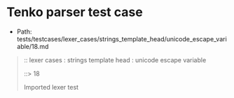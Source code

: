 # Tenko parser test case

- Path: tests/testcases/lexer_cases/strings_template_head/unicode_escape_variable/18.md

> :: lexer cases : strings template head : unicode escape variable
>
> ::> 18
>
> Imported lexer test
>
> <template head> incomplete long unicode escapes in unclosed string

## FAIL

## Input

`````js
`\u{
`````

## Output

_Note: the whole output block is auto-generated. Manual changes will be overwritten!_

Below follow outputs in four parsing modes: sloppy mode, strict mode script goal, module goal, web compat mode (always sloppy).

Note that the output parts are auto-generated by the test runner to reflect actual result.

### Sloppy mode

Parsed with script goal and as if the code did not start with strict mode header.

`````
throws: Lexer error!
    Unclosed template literal

`\u{
^------- error
`````

### Strict mode

Parsed with script goal but as if it was starting with `"use strict"` at the top.

_Output same as sloppy mode._

### Module goal

Parsed with the module goal.

_Output same as sloppy mode._

### Web compat mode

Parsed in sloppy script mode but with the web compat flag enabled.

_Output same as sloppy mode._
